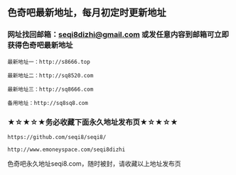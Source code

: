 ## 色奇吧最新地址，每月初定时更新地址



### 网址找回邮箱：seqi8dizhi@gmail.com 或发任意内容到邮箱可立即获得色奇吧最新地址

```javasript
最新地址一：http://s8666.top

最新地址二：http://sq8520.com

最新地址三：http://sq8666.com

备用地址：http://sq8sq8.com
```

### ★☆★☆★务必收藏下面永久地址发布页★☆★☆★
```javasript
https://github.com/seqi8/seqi8/

http://www.emoneyspace.com/seqi8dizhi
```

色奇吧永久地址seqi8.com，随时被封，请收藏以上地址发布页
